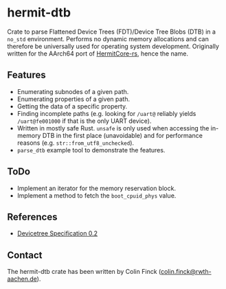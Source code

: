 # hermit-dtb
Crate to parse Flattened Device Trees (FDT)/Device Tree Blobs (DTB) in a `no_std` environment.
Performs no dynamic memory allocations and can therefore be universally used for operating system development.
Originally written for the AArch64 port of [HermitCore-rs](https://github.com/hermitcore/libhermit-rs), hence the name.

## Features
* Enumerating subnodes of a given path.
* Enumerating properties of a given path.
* Getting the data of a specific property.
* Finding incomplete paths (e.g. looking for `/uart@` reliably yields `/uart@fe001000` if that is the only UART device).
* Written in mostly safe Rust.
  `unsafe` is only used when accessing the in-memory DTB in the first place (unavoidable) and for performance reasons (e.g. `str::from_utf8_unchecked`).
* `parse_dtb` example tool to demonstrate the features.

## ToDo
* Implement an iterator for the memory reservation block.
* Implement a method to fetch the `boot_cpuid_phys` value.

## References
* [Devicetree Specification 0.2](https://github.com/devicetree-org/devicetree-specification/releases/tag/v0.2)

## Contact
The hermit-dtb crate has been written by Colin Finck (colin.finck@rwth-aachen.de).
